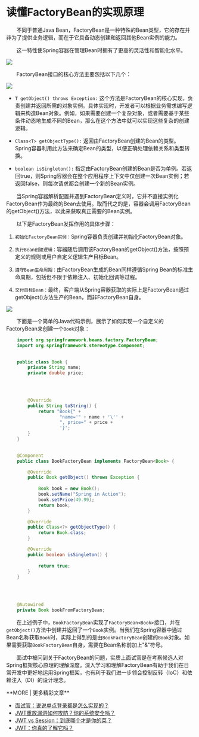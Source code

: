 # 读懂FactoryBean的实现原理

       不同于普通Java Bean，FactoryBean是一种特殊的Bean类型，它的存在并非为了提供业务逻辑，而在于它具备动态创建和返回其他Bean实例的能力。

       这一特性使Spring容器在管理Bean时拥有了更高的灵活性和智能化水平。

![](https://p6-juejin.byteimg.com/tos-cn-i-k3u1fbpfcp/8c7832b8d043437dbb438d7629e8a296~tplv-k3u1fbpfcp-jj-mark:3024:0:0:0:q75.awebp#?w=500&h=262&s=50776&e=png&b=eeeeee)

       FactoryBean接口的核心方法主要包括以下几个：

![](https://p3-juejin.byteimg.com/tos-cn-i-k3u1fbpfcp/d7664dfa29194f559264a776cb7bb709~tplv-k3u1fbpfcp-jj-mark:3024:0:0:0:q75.awebp#?w=550&h=204&s=46453&e=png&b=f9f3ef)

*   `T getObject() throws Exception:` 这个方法是FactoryBean的核心实现，负责创建并返回所需的对象实例。具体实现时，开发者可以根据业务需求编写逻辑来构造Bean对象。例如，如果需要创建一个复杂对象，或者需要基于某些条件动态地生成不同的Bean，那么在这个方法中就可以实现这些复杂的创建逻辑。
    
*   `Class<T> getObjectType():` 返回由FactoryBean创建的Bean的类型。Spring容器利用此方法来确定Bean的类型，以便正确处理依赖关系和类型转换。
    
*   `boolean isSingleton():` 指定由FactoryBean创建的Bean是否为单例。若返回true，则Spring容器会在整个应用程序上下文中仅创建一次Bean实例；若返回false，则每次请求都会创建一个新的Bean实例。
    

       当Spring容器解析配置并遇到FactoryBean定义时，它并不直接实例化FactoryBean作为最终的Bean去使用。取而代之的是，容器会调用FactoryBean的getObject()方法，以此来获取真正需要的Bean实例。

       以下是FactoryBean发挥作用的具体步骤：

1.  `初始化FactoryBean实例：`Spring容器负责创建并初始化FactoryBean对象。
    
2.  `执行Bean创建逻辑：`容器随后调用该FactoryBean的getObject()方法，按照预定义的规则或用户自定义逻辑生产目标Bean。
    
3.  `遵守Bean生命周期：`由FactoryBean生成的Bean同样遵循Spring Bean的标准生命周期，包括但不限于依赖注入、初始化回调等过程。
    
4.  `交付目标Bean：`最终，客户端从Spring容器获取的实际上是FactoryBean通过getObject()方法生产的Bean，而非FactoryBean自身。
    

![](https://p6-juejin.byteimg.com/tos-cn-i-k3u1fbpfcp/b87d50de381d40d7b9c066f77f865726~tplv-k3u1fbpfcp-jj-mark:3024:0:0:0:q75.awebp#?w=809&h=383&s=47897&e=png&b=ffffff)

       下面是一个简单的Java代码示例，展示了如何实现一个自定义的FactoryBean来创建一个`Book`对象：

```Java
    import org.springframework.beans.factory.FactoryBean;
    import org.springframework.stereotype.Component;

    
    public class Book {
        private String name;
        private double price;

        

        
        @Override
        public String toString() {
            return "Book{" +
                    "name='" + name + '\'' +
                    ", price=" + price +
                    '}';
        }
    }

    
    @Component
    public class BookFactoryBean implements FactoryBean<Book> {

        @Override
        public Book getObject() throws Exception {
            
            Book book = new Book();
            book.setName("Spring in Action");
            book.setPrice(49.99);
            return book;
        }

        @Override
        public Class<?> getObjectType() {
            return Book.class;
        }

        @Override
        public boolean isSingleton() {
            
            return true;
        }
    }

    
    
    
    @Autowired
    private Book bookFromFactoryBean;

```

       在上述例子中，`BookFactoryBean`实现了`FactoryBean<Book>`接口，并在`getObject()`方法中创建并返回了一个`Book`实例。当我们在Spring容器中通过Bean名称获取`Book`时，实际上得到的是由`BookFactoryBean`创建的`Book`对象。如果需要获取`BookFactoryBean`自身，需要在Bean名称前加上"&"符号。

       面试中被问到关于FactoryBean的问题，实质上面试官是在考察候选人对Spring框架核心原理的理解深度。深入学习和理解FactoryBean有助于我们在日常开发中更好地运用Spring框架，也有利于我们进一步领会控制反转（IoC）和依赖注入（DI）的设计理念。

\*\*MORE | 更多精彩文章\*\*

*   [面试官：说说单点登录都是怎么实现的？](https://juejin.cn/post/7358732381490298919 "https://juejin.cn/post/7358732381490298919")
*   [JWT重放漏洞如何攻防？你的系统安全吗？](https://juejin.cn/post/7356485240804245558 "https://juejin.cn/post/7356485240804245558")
*   [JWT vs Session：到底哪个才是你的菜？](https://juejin.cn/post/7355433339547238419 "https://juejin.cn/post/7355433339547238419")
*   [JWT：你真的了解它吗？](https://juejin.cn/post/7354308608044072996 "https://juejin.cn/post/7354308608044072996")
